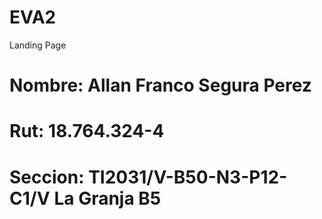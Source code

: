 # EVA2
Landing Page

# Nombre: Allan Franco Segura Perez
# Rut: 18.764.324-4
# Seccion: TI2031/V-B50-N3-P12-C1/V La Granja B5
